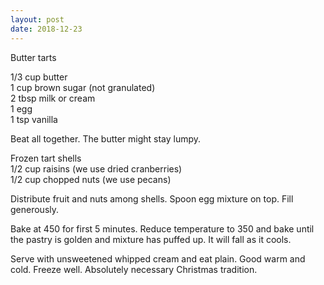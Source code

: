 ```yaml
---
layout: post
date: 2018-12-23
---
```


Butter tarts

1/3 cup butter  
1 cup brown sugar (not granulated)  
2 tbsp milk or cream  
1 egg  
1 tsp vanilla  

Beat all together. The butter might stay lumpy. 

Frozen tart shells  
1/2 cup raisins (we use dried cranberries)  
1/2 cup chopped nuts (we use pecans)  

Distribute fruit and nuts among shells. Spoon egg mixture on top. Fill generously. 

Bake at 450 for first 5 minutes. Reduce temperature to 350 and bake until the pastry is golden and mixture has puffed up. It will fall as it cools.

Serve with unsweetened whipped cream and eat plain. Good warm and cold. Freeze well. Absolutely necessary Christmas tradition.
